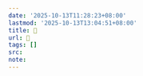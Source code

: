 ```yaml
---
date: '2025-10-13T11:28:23+08:00'
lastmod: '2025-10-13T13:04:51+08:00'
title: 󰜴
url: 󰜴
tags: []
src:
note:
---
```

